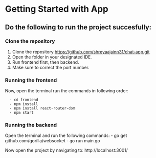 # Getting Started with App

## Do the following to run the project succesfully:
   
   ### Clone the repository
   1. Clone the repository https://github.com/shreyaajainn31/chat-app.git 
   2. Open the folder in your designated IDE.
   3. Run frontend first, then backend.
   4. Make sure to correct the port number.

   ### Running the frontend
   Now, open the terminal run the commands in following order:
      
      - cd frontend
      - npm install
      - npm install react-router-dom
      - npm start


   ### Running the backend

   Open the terminal and run the following commands:
      - go get github.com/gorilla/websocket
      - go run main.go

  
   
   
Now open the project by navigating to: http://localhost:3001/